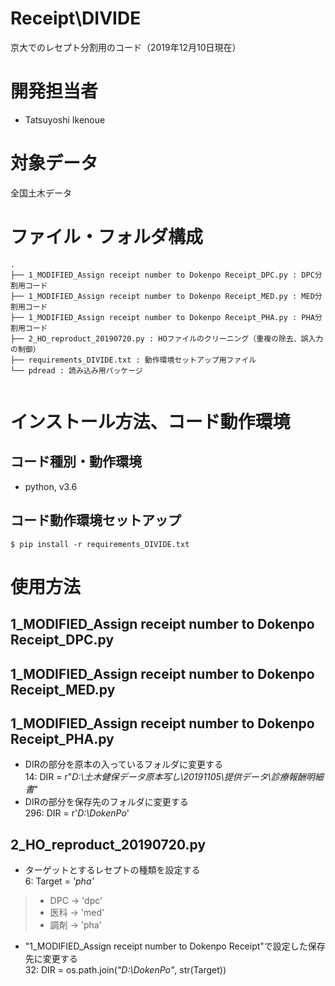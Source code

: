 # Receipt\DIVIDE
京大でのレセプト分割用のコード（2019年12月10日現在）

# 開発担当者
* Tatsuyoshi Ikenoue

# 対象データ
全国土木データ

# ファイル・フォルダ構成

```
.
├── 1_MODIFIED_Assign receipt number to Dokenpo Receipt_DPC.py : DPC分割用コード
├── 1_MODIFIED_Assign receipt number to Dokenpo Receipt_MED.py : MED分割用コード
├── 1_MODIFIED_Assign receipt number to Dokenpo Receipt_PHA.py : PHA分割用コード
├── 2_HO_reproduct_20190720.py : HOファイルのクリーニング（重複の除去、誤入力の制御）
├── requirements_DIVIDE.txt : 動作環境セットアップ用ファイル
└── pdread : 読み込み用パッケージ
    
```

# インストール方法、コード動作環境
## コード種別・動作環境
* python, v3.6
## コード動作環境セットアップ
`$ pip install -r requirements_DIVIDE.txt`

# 使用方法
## 1_MODIFIED_Assign receipt number to Dokenpo Receipt_DPC.py
## 1_MODIFIED_Assign receipt number to Dokenpo Receipt_MED.py
## 1_MODIFIED_Assign receipt number to Dokenpo Receipt_PHA.py

* DIRの部分を原本の入っているフォルダに変更する<br>
14: DIR = r"*D:\土木健保データ原本写し\20191105\提供データ\診療報酬明細書*"<br>
* DIRの部分を保存先のフォルダに変更する<br>
296: DIR = r'*D:\DokenPo*'<br>


## 2_HO_reproduct_20190720.py
* ターゲットとするレセプトの種類を設定する<br>
6: Target = *'pha'*<br>
> * DPC -> 'dpc'<br>
> * 医科 -> 'med'<br>
> * 調剤 -> 'pha'<br>

* "1_MODIFIED_Assign receipt number to Dokenpo Receipt"で設定した保存先に変更する<br>
32: DIR = os.path.join(*"D:\DokenPo"*, str(Target))<br>

